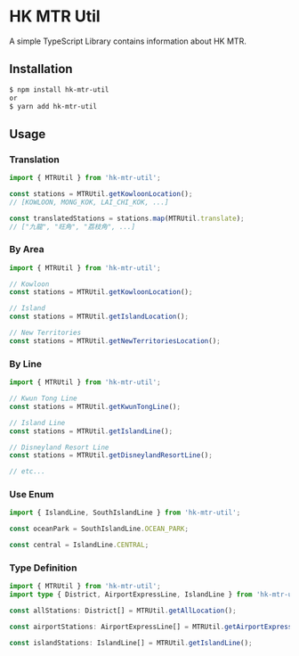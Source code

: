 # **HK MTR Util**

A simple TypeScript Library contains information about HK MTR.

## **Installation**

```bash
$ npm install hk-mtr-util
or
$ yarn add hk-mtr-util
```

## **Usage**

### **Translation**

```ts
import { MTRUtil } from 'hk-mtr-util';

const stations = MTRUtil.getKowloonLocation();
// [KOWLOON, MONG_KOK, LAI_CHI_KOK, ...]

const translatedStations = stations.map(MTRUtil.translate);
// ["九龍", "旺角", "荔枝角", ...]
```

### **By Area**

```ts
import { MTRUtil } from 'hk-mtr-util';

// Kowloon
const stations = MTRUtil.getKowloonLocation();

// Island
const stations = MTRUtil.getIslandLocation();

// New Territories
const stations = MTRUtil.getNewTerritoriesLocation();
```

### **By Line**

```ts
import { MTRUtil } from 'hk-mtr-util';

// Kwun Tong Line
const stations = MTRUtil.getKwunTongLine();

// Island Line
const stations = MTRUtil.getIslandLine();

// Disneyland Resort Line
const stations = MTRUtil.getDisneylandResortLine();

// etc...
```

### **Use Enum**

```ts
import { IslandLine, SouthIslandLine } from 'hk-mtr-util';

const oceanPark = SouthIslandLine.OCEAN_PARK;

const central = IslandLine.CENTRAL;
```

### **Type Definition**

```ts
import { MTRUtil } from 'hk-mtr-util';
import type { District, AirportExpressLine, IslandLine } from 'hk-mtr-util';

const allStations: District[] = MTRUtil.getAllLocation();

const airportStations: AirportExpressLine[] = MTRUtil.getAirportExpressLine();

const islandStations: IslandLine[] = MTRUtil.getIslandLine();
```
